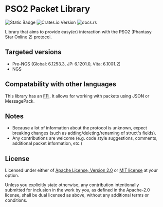 # PSO2 Packet Library

![Static Badge](https://img.shields.io/badge/github-PhantasyServer%2Fpso2--protocol--lib-blue?style=flat-square&logo=github&link=https%3A%2F%2Fgithub.com%2FPhantasyServer%2Fpso2-protocol-lib)
![Crates.io Version](https://img.shields.io/crates/v/pso2packetlib?style=for-the-badge&logo=rust)
![docs.rs](https://img.shields.io/docsrs/pso2packetlib?style=for-the-badge&logo=docs.rs)

Library that aims to provide easy(er) interaction with the PSO2 (Phantasy Star Online 2) protocol.

## Targeted versions

 * Pre-NGS (Global: 6.1253.3, JP: 6.1201.0, Vita: 6.1001.2)
 * NGS

## Compatability with other languages

This library has an [FFI](packetlib_ffi). It allows for working with packets using JSON or MessagePack.

## Notes

 - Because a lot of information about the protocol is unknown, expect breaking changes (such as adding/deleting/renaming of struct's fields).
 - Any contributions are welcome (e.g. code style suggestions, comments, additional packet information, etc.)

## License

Licensed under either of [Apache License, Version 2.0](LICENSE-APACHE) or [MIT license](LICENSE-MIT) at your option.

Unless you explicitly state otherwise, any contribution intentionally submitted for inclusion in the work by you, as defined in the Apache-2.0
license, shall be dual licensed as above, without any additional terms or conditions.
